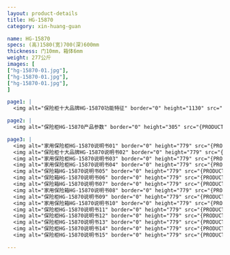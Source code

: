 ```yaml
---
layout: product-details
title: HG-15870
category: xin-huang-guan

name: HG-15870
specs: (高)1580(宽)700(深)600mm
thickness: 门10mm，箱体6mm
weight: 277公斤
images: [
["hg-15870-01.jpg"],
["hg-15870-01.jpg"],
["hg-15870-01.jpg"],
]

page1: |
  <img alt="保险柜十大品牌HG-15870功能特征" border="0" height="1130" src="{PRODUCT_IMAGES}hg-gn.jpg" width="538" />

page2: |
  <img alt="保险柜HG-15870产品参数" border="0" height="305" src="{PRODUCT_IMAGES}hg-cpcs.jpg" width="538" />

page3: |
  <img alt="家用保险柜HG-15870说明书01" border="0" height="779" src="{PRODUCT_IMAGES}hg-sm01.jpg" width="528" /><br />
  <img alt="保险柜十大品牌HG-15870说明书02" border="0" height="779" src="{PRODUCT_IMAGES}hg-sm02.jpg" width="528" /><br />
  <img alt="家用保险柜HG-15870说明书03" border="0" height="779" src="{PRODUCT_IMAGES}hg-sm03.jpg" width="528" /><br />
  <img alt="家用保险柜HG-15870说明书04" border="0" height="779" src="{PRODUCT_IMAGES}hg-sm04.jpg" width="528" /><br />
  <img alt="保险箱HG-15870说明书05" border="0" height="779" src="{PRODUCT_IMAGES}hg-sm05.jpg" width="528" /><br />
  <img alt="保险箱HG-15870说明书06" border="0" height="779" src="{PRODUCT_IMAGES}hg-sm06.jpg" width="528" /><br />
  <img alt="保险箱HG-15870说明书07" border="0" height="779" src="{PRODUCT_IMAGES}hg-sm07.jpg" width="528" /><br />
  <img alt="家用保险箱HG-15870说明书08" border="0" height="779" src="{PRODUCT_IMAGES}hg-sm08.jpg" width="528" /><br />
  <img alt="保险柜HG-15870说明书09" border="0" height="779" src="{PRODUCT_IMAGES}hg-sm09.jpg" width="528" /><br />
  <img alt="家用保险箱HG-15870说明书10" border="0" height="779" src="{PRODUCT_IMAGES}hg-sm10.jpg" width="528" /><br />
  <img alt="保险柜HG-15870说明书11" border="0" height="779" src="{PRODUCT_IMAGES}hg-sm11.jpg" width="528" /><br />
  <img alt="保险柜HG-15870说明书12" border="0" height="779" src="{PRODUCT_IMAGES}hg-sm12.jpg" width="528" /><br />
  <img alt="保险柜HG-15870说明书13" border="0" height="779" src="{PRODUCT_IMAGES}hg-sm13.jpg" width="528" /><br />
  <img alt="保险柜HG-15870说明书14" border="0" height="779" src="{PRODUCT_IMAGES}hg-sm14.jpg" width="528" /><br />
  <img alt="保险柜HG-15870说明书15" border="0" height="779" src="{PRODUCT_IMAGES}hg-sm15.jpg" width="528" />

---
```

